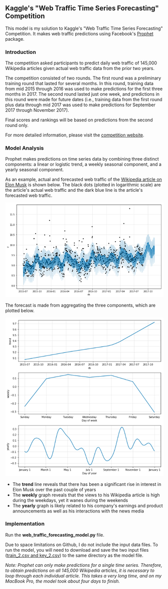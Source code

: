 ## Kaggle's "Web Traffic Time Series Forecasting" Competition

This model is my solution to Kaggle's "Web Traffic Time Series Forecasting" Competition. It makes web traffic predictions using Facebook's [Prophet](https://github.com/facebook/prophet) package.

### Introduction

The competition asked participants to predict daily web traffic of 145,000 Wikipedia articles given actual web traffic data from the prior two years.

The competition consisted of two rounds. The first round was a preliminary training round that lasted for several months. In this round, training data from mid 2015 through 2016 was used to make predictions for the first three months in 2017. The second round lasted just one week, and predictions in this round were made for future dates (i.e., training data from the first round plus data through mid 2017 was used to make predictions for September 2017 through November 2017). 

Final scores and rankings will be based on predictions from the second round only.

For more detailed information, please visit the [competition website](https://www.kaggle.com/c/web-traffic-time-series-forecasting).

### Model Analysis

Prophet makes predictions on time series data by combining three distinct components: a linear or logistic trend, a weekly seasonal component, and a yearly seasonal component. 

As an example, actual and forecasted web traffic of the [Wikipedia article on Elon Musk](https://en.wikipedia.org/wiki/Elon_Musk) is shown below. The black dots (plotted in logarithmic scale) are the article's actual web traffic and the dark blue line is the article's forecasted web traffic.

![Prophet plot](example_plot.png)

The forecast is made from aggregating the three components, which are plotted below.

![Prophet components](example_components.png)

- The **trend** line reveals that there has been a significant rise in interest in Elon Musk over the past couple of years
- The **weekly** graph reveals that the views to his Wikipedia article is high during the weekdays, yet it wanes during the weekends
- The **yearly** graph is likely related to his company's earnings and product announcements as well as his interactions with the news media

### Implementation

Run the **web_traffic_forecasting_model.py** file.

Due to space limitations on Github, I do not include the input data files. To run the model, you will need to download and save the two input files ([train_2.csv and key_2.csv](https://www.kaggle.com/c/web-traffic-time-series-forecasting/data)) to the same directory as the model file.

*Note: Prophet can only make predictions for a single time series. Therefore, to obtain predictions on all 145,000 Wikipedia articles, it is necessary to loop through each individual article. This takes a very long time, and on my MacBook Pro, the model took about four days to finish.*